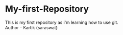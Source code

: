 # My-first-Repository
This is my first  repository as i'm learning how to use git.
<br>
Author - Kartik (saraswat)
